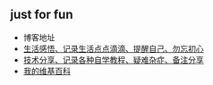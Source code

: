 ## just for fun
* 博客地址
 * [生活感悟、记录生活点点滴滴、提醒自己、勿忘初心](http://maozhenggang.gitcafe.io/)
 * [技术分享、记录各种自学教程、疑难杂症、备注分享]()
* [我的维基百科](https://github.com/maozhenggang/technical-backup-sharing/wiki)
